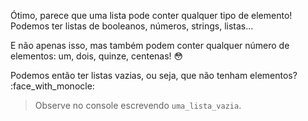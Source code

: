 Ótimo, parece que uma lista pode conter qualquer tipo de elemento! Podemos ter listas de booleanos, números, strings, listas...

E não apenas isso, mas também podem conter qualquer número de elementos: um, dois, quinze, centenas! :flushed:

Podemos então ter listas vazias, ou seja, que não tenham elementos? :face_with_monocle:

> Observe no console escrevendo `uma_lista_vazia`.
